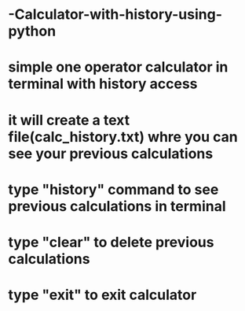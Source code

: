 # -Calculator-with-history-using-python
# simple one operator calculator  in terminal with history access 
# it will create a text file(calc_history.txt) whre you can see your previous calculations
# type "history" command to see previous calculations in terminal
# type "clear" to delete previous calculations
# type "exit" to exit calculator

